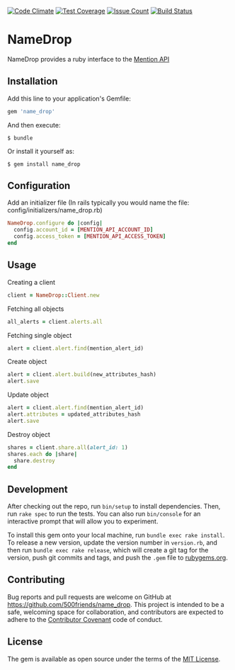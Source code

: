 [![Code Climate](https://codeclimate.com/github/500friends/name_drop/badges/gpa.svg)](https://codeclimate.com/github/500friends/name_drop)
[![Test Coverage](https://codeclimate.com/github/500friends/name_drop/badges/coverage.svg)](https://codeclimate.com/github/500friends/name_drop/coverage)
[![Issue Count](https://codeclimate.com/github/500friends/name_drop/badges/issue_count.svg)](https://codeclimate.com/github/500friends/name_drop)
[![Build Status](https://travis-ci.org/500friends/name_drop.svg?branch=master)](https://travis-ci.org/500friends/name_drop)

# NameDrop

NameDrop provides a ruby interface to the [Mention API](https://dev.mention.com/current/index.html)

## Installation

Add this line to your application's Gemfile:

```ruby
gem 'name_drop'
```

And then execute:

    $ bundle

Or install it yourself as:

    $ gem install name_drop
## Configuration
Add an initializer file
(In rails typically you would name the file: config/initializers/name_drop.rb)

```ruby
NameDrop.configure do |config|
  config.account_id = [MENTION_API_ACCOUNT_ID]
  config.access_token = [MENTION_API_ACCESS_TOKEN]
end
```


## Usage

Creating a client
```ruby
client = NameDrop::Client.new
```

Fetching all objects
```ruby
all_alerts = client.alerts.all
```

Fetching single object
```ruby
alert = client.alert.find(mention_alert_id)
```

Create object
```ruby
alert = client.alert.build(new_attributes_hash)
alert.save
```

Update object
```ruby
alert = client.alert.find(mention_alert_id)
alert.attributes = updated_attributes_hash
alert.save
```

Destroy object
```ruby
shares = client.share.all(alert_id: 1)
shares.each do |share|
  share.destroy
end
```

## Development

After checking out the repo, run `bin/setup` to install dependencies. Then, run `rake spec` to run the tests. You can also run `bin/console` for an interactive prompt that will allow you to experiment.

To install this gem onto your local machine, run `bundle exec rake install`. To release a new version, update the version number in `version.rb`, and then run `bundle exec rake release`, which will create a git tag for the version, push git commits and tags, and push the `.gem` file to [rubygems.org](https://rubygems.org).

## Contributing

Bug reports and pull requests are welcome on GitHub at https://github.com/500friends/name_drop. This project is intended to be a safe, welcoming space for collaboration, and contributors are expected to adhere to the [Contributor Covenant](http://contributor-covenant.org) code of conduct.


## License

The gem is available as open source under the terms of the [MIT License](http://opensource.org/licenses/MIT).


